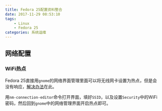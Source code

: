 ```yaml
---
title: Fedora 25配置资料整合
date: 2017-11-29 08:53:10
tags:
	- Linux
	- Fedora 25
categories: 系统运维
---
```


## 网络配置

### WiFi热点

Fedora 25直接用`gnome`的网络界面管理里面可以将无线网卡设置为热点，但是会没有响应，[解决办法](http://bytefreaks.net/gnulinux/fedora-25-with-gnome-3-making-a-wi-fi-hotspot)在此。

用`nm-connection-editor`命令打开界面，填好`SSID`，以及设置`Security`中的WiFi密码，然后回到`gnome`中的网络管理界面开启热点即可。